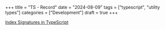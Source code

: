 +++
title = "TS - Record"
date = "2024-08-09"
tags = ["typescript", "utility types"]
categories = ["Development"]
draft = true
+++

[Index Signatures in TypeScript](https://dmitripavlutin.com/typescript-index-signatures/)